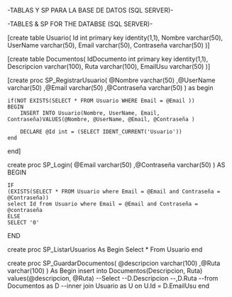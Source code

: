 -TABLAS Y SP PARA LA BASE DE DATOS (SQL SERVER)-

-TABLES & SP FOR THE DATABSE (SQL SERVER)-




[create table Usuario(
Id int primary key identity(1,1),
Nombre varchar(50),
UserName varchar(50),
Email varchar(50),
Contraseña varchar(50)
)]




[create table Documentos(
IdDocumento int primary key identity(1,1),
Descripcion varchar(100),
Ruta varchar(100),
EmailUsu varchar(50)
)]




[create proc SP_RegistrarUsuario(
@Nombre varchar(50)
,@UserName varchar(50)
,@Email varchar(50)
,@Contraseña varchar(50)
)
as
begin

	if(NOT EXISTS(SELECT * FROM Usuario WHERE Email = @Email ))
	BEGIN
		INSERT INTO Usuario(Nombre, UserName, Email, Contraseña)VALUES(@Nombre, @UserName, @Email, @Contraseña )

		DECLARE @Id int = (SELECT IDENT_CURRENT('Usuario'))
	end
  
end]




create proc SP_Login(
@Email varchar(50)
,@Contraseña varchar(50)
)
AS
BEGIN

	IF
	(EXISTS(SELECT * FROM Usuario where Email = @Email and Contraseña = @Contraseña))
	select Id from Usuario where Email = @Email and Contraseña = @contraseña
	ELSE
	SELECT '0'
  
END




create proc SP_ListarUsuarios
As
Begin
Select * From Usuario
end



create proc SP_GuardarDocumentos(
@descripcion varchar(100)
,@Ruta varchar(100)
)
As
Begin
	insert into Documentos(Descripcion, Ruta) values(@descripcion, @Ruta)
	--Select
	--D.Descripcion
	--,D.Ruta
	--from Documentos as D
	--inner join Usuario as U on U.Id = D.EmailUsu
end

